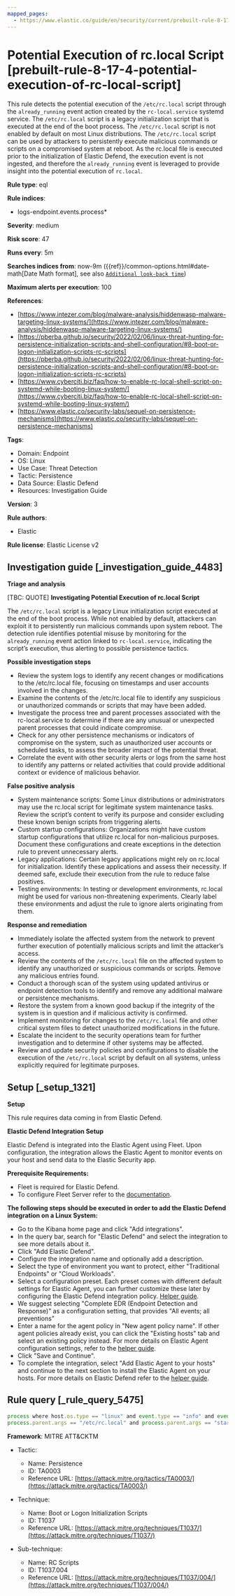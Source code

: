 ```yaml
---
mapped_pages:
  - https://www.elastic.co/guide/en/security/current/prebuilt-rule-8-17-4-potential-execution-of-rc-local-script.html
---
```


# Potential Execution of rc.local Script [prebuilt-rule-8-17-4-potential-execution-of-rc-local-script]

This rule detects the potential execution of the `/etc/rc.local` script through the `already_running` event action created by the `rc-local.service` systemd service. The `/etc/rc.local` script is a legacy initialization script that is executed at the end of the boot process. The `/etc/rc.local` script is not enabled by default on most Linux distributions. The `/etc/rc.local` script can be used by attackers to persistently execute malicious commands or scripts on a compromised system at reboot. As the rc.local file is executed prior to the initialization of Elastic Defend, the execution event is not ingested, and therefore the `already_running` event is leveraged to provide insight into the potential execution of `rc.local`.

**Rule type**: eql

**Rule indices**:

* logs-endpoint.events.process*

**Severity**: medium

**Risk score**: 47

**Runs every**: 5m

**Searches indices from**: now-9m ({{ref}}/common-options.html#date-math[Date Math format], see also [`Additional look-back time`](docs-content://solutions/security/detect-and-alert/create-detection-rule.md#rule-schedule))

**Maximum alerts per execution**: 100

**References**:

* [https://www.intezer.com/blog/malware-analysis/hiddenwasp-malware-targeting-linux-systems/](https://www.intezer.com/blog/malware-analysis/hiddenwasp-malware-targeting-linux-systems/)
* [https://pberba.github.io/security/2022/02/06/linux-threat-hunting-for-persistence-initialization-scripts-and-shell-configuration/#8-boot-or-logon-initialization-scripts-rc-scripts](https://pberba.github.io/security/2022/02/06/linux-threat-hunting-for-persistence-initialization-scripts-and-shell-configuration/#8-boot-or-logon-initialization-scripts-rc-scripts)
* [https://www.cyberciti.biz/faq/how-to-enable-rc-local-shell-script-on-systemd-while-booting-linux-system/](https://www.cyberciti.biz/faq/how-to-enable-rc-local-shell-script-on-systemd-while-booting-linux-system/)
* [https://www.elastic.co/security-labs/sequel-on-persistence-mechanisms](https://www.elastic.co/security-labs/sequel-on-persistence-mechanisms)

**Tags**:

* Domain: Endpoint
* OS: Linux
* Use Case: Threat Detection
* Tactic: Persistence
* Data Source: Elastic Defend
* Resources: Investigation Guide

**Version**: 3

**Rule authors**:

* Elastic

**Rule license**: Elastic License v2

## Investigation guide [_investigation_guide_4483]

**Triage and analysis**

[TBC: QUOTE]
**Investigating Potential Execution of rc.local Script**

The `/etc/rc.local` script is a legacy Linux initialization script executed at the end of the boot process. While not enabled by default, attackers can exploit it to persistently run malicious commands upon system reboot. The detection rule identifies potential misuse by monitoring for the `already_running` event action linked to `rc-local.service`, indicating the script’s execution, thus alerting to possible persistence tactics.

**Possible investigation steps**

* Review the system logs to identify any recent changes or modifications to the /etc/rc.local file, focusing on timestamps and user accounts involved in the changes.
* Examine the contents of the /etc/rc.local file to identify any suspicious or unauthorized commands or scripts that may have been added.
* Investigate the process tree and parent processes associated with the rc-local.service to determine if there are any unusual or unexpected parent processes that could indicate compromise.
* Check for any other persistence mechanisms or indicators of compromise on the system, such as unauthorized user accounts or scheduled tasks, to assess the broader impact of the potential threat.
* Correlate the event with other security alerts or logs from the same host to identify any patterns or related activities that could provide additional context or evidence of malicious behavior.

**False positive analysis**

* System maintenance scripts: Some Linux distributions or administrators may use the rc.local script for legitimate system maintenance tasks. Review the script’s content to verify its purpose and consider excluding these known benign scripts from triggering alerts.
* Custom startup configurations: Organizations might have custom startup configurations that utilize rc.local for non-malicious purposes. Document these configurations and create exceptions in the detection rule to prevent unnecessary alerts.
* Legacy applications: Certain legacy applications might rely on rc.local for initialization. Identify these applications and assess their necessity. If deemed safe, exclude their execution from the rule to reduce false positives.
* Testing environments: In testing or development environments, rc.local might be used for various non-threatening experiments. Clearly label these environments and adjust the rule to ignore alerts originating from them.

**Response and remediation**

* Immediately isolate the affected system from the network to prevent further execution of potentially malicious scripts and limit the attacker’s access.
* Review the contents of the `/etc/rc.local` file on the affected system to identify any unauthorized or suspicious commands or scripts. Remove any malicious entries found.
* Conduct a thorough scan of the system using updated antivirus or endpoint detection tools to identify and remove any additional malware or persistence mechanisms.
* Restore the system from a known good backup if the integrity of the system is in question and if malicious activity is confirmed.
* Implement monitoring for changes to the `/etc/rc.local` file and other critical system files to detect unauthorized modifications in the future.
* Escalate the incident to the security operations team for further investigation and to determine if other systems may be affected.
* Review and update security policies and configurations to disable the execution of the `/etc/rc.local` script by default on all systems, unless explicitly required for legitimate purposes.


## Setup [_setup_1321]

**Setup**

This rule requires data coming in from Elastic Defend.

**Elastic Defend Integration Setup**

Elastic Defend is integrated into the Elastic Agent using Fleet. Upon configuration, the integration allows the Elastic Agent to monitor events on your host and send data to the Elastic Security app.

**Prerequisite Requirements:**

* Fleet is required for Elastic Defend.
* To configure Fleet Server refer to the [documentation](docs-content://reference/ingestion-tools/fleet/fleet-server.md).

**The following steps should be executed in order to add the Elastic Defend integration on a Linux System:**

* Go to the Kibana home page and click "Add integrations".
* In the query bar, search for "Elastic Defend" and select the integration to see more details about it.
* Click "Add Elastic Defend".
* Configure the integration name and optionally add a description.
* Select the type of environment you want to protect, either "Traditional Endpoints" or "Cloud Workloads".
* Select a configuration preset. Each preset comes with different default settings for Elastic Agent, you can further customize these later by configuring the Elastic Defend integration policy. [Helper guide](docs-content://solutions/security/configure-elastic-defend/configure-an-integration-policy-for-elastic-defend.md).
* We suggest selecting "Complete EDR (Endpoint Detection and Response)" as a configuration setting, that provides "All events; all preventions"
* Enter a name for the agent policy in "New agent policy name". If other agent policies already exist, you can click the "Existing hosts" tab and select an existing policy instead. For more details on Elastic Agent configuration settings, refer to the [helper guide](docs-content://reference/ingestion-tools/fleet/agent-policy.md).
* Click "Save and Continue".
* To complete the integration, select "Add Elastic Agent to your hosts" and continue to the next section to install the Elastic Agent on your hosts. For more details on Elastic Defend refer to the [helper guide](docs-content://solutions/security/configure-elastic-defend/install-elastic-defend.md).


## Rule query [_rule_query_5475]

```js
process where host.os.type == "linux" and event.type == "info" and event.action == "already_running" and
process.parent.args == "/etc/rc.local" and process.parent.args == "start"
```

**Framework**: MITRE ATT&CKTM

* Tactic:

    * Name: Persistence
    * ID: TA0003
    * Reference URL: [https://attack.mitre.org/tactics/TA0003/](https://attack.mitre.org/tactics/TA0003/)

* Technique:

    * Name: Boot or Logon Initialization Scripts
    * ID: T1037
    * Reference URL: [https://attack.mitre.org/techniques/T1037/](https://attack.mitre.org/techniques/T1037/)

* Sub-technique:

    * Name: RC Scripts
    * ID: T1037.004
    * Reference URL: [https://attack.mitre.org/techniques/T1037/004/](https://attack.mitre.org/techniques/T1037/004/)



